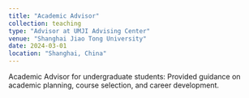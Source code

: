 ```yaml
---
title: "Academic Advisor"
collection: teaching
type: "Advisor at UMJI Advising Center"
venue: "Shanghai Jiao Tong University"
date: 2024-03-01
location: "Shanghai, China"
---
```


Academic Advisor for undergraduate students: Provided guidance on academic planning, course selection, and career development.
